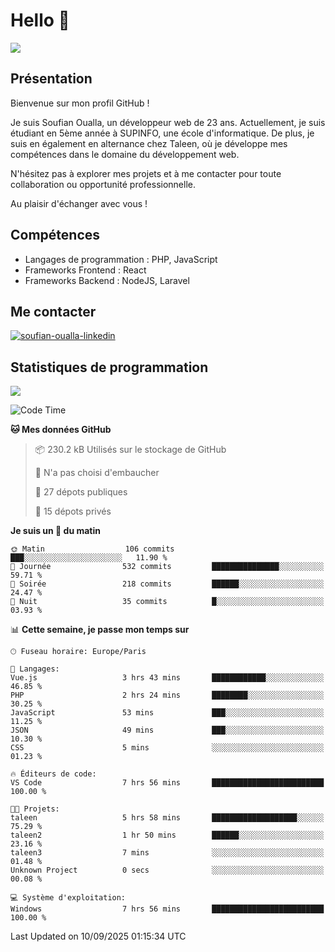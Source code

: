 # Hello 👋

![](https://komarev.com/ghpvc/?username=OSoufian&color=1a1b27)

## Présentation

Bienvenue sur mon profil GitHub !

Je suis Soufian Oualla, un développeur web de 23 ans. Actuellement, je suis étudiant en 5ème année à SUPINFO, une école d'informatique. De plus, je suis en également en alternance chez Taleen, où je développe mes compétences dans le domaine du développement web.

N'hésitez pas à explorer mes projets et à me contacter pour toute collaboration ou opportunité professionnelle.

Au plaisir d'échanger avec vous !

## Compétences

- Langages de programmation : PHP, JavaScript
- Frameworks Frontend : React
- Frameworks Backend : NodeJS, Laravel

## Me contacter

<p>
<a href="https://www.linkedin.com/in/soufian-oualla/" target="_blank"><img align="center" src="https://img.shields.io/badge/-LinkedIn-0077B5?style=for-the-badge&logo=Linkedin&logoColor=white" alt="soufian-oualla-linkedin"/></a>

## Statistiques de programmation

<a href="https://github-readme-stats.vercel.app/api/top-langs/?username=OSoufian&layout=compact">
  <img align="center" src="https://github-readme-stats.vercel.app/api/top-langs/?username=OSoufian&layout=compact"/>
</a>

<br />

<!--START_SECTION:waka-->
![Code Time](http://img.shields.io/badge/Code%20Time-558%20hrs%2023%20mins-blue)

**🐱 Mes données GitHub** 

> 📦 230.2 kB Utilisés sur le stockage de GitHub 
 > 
> 🚫 N'a pas choisi d'embaucher
 > 
> 📜 27 dépots publiques 
 > 
> 🔑 15 dépots privés 
 > 
**Je suis un 🐤 du matin** 

```text
🌞 Matin                  106 commits         ███░░░░░░░░░░░░░░░░░░░░░░   11.90 % 
🌆 Journée                532 commits         ███████████████░░░░░░░░░░   59.71 % 
🌃 Soirée                 218 commits         ██████░░░░░░░░░░░░░░░░░░░   24.47 % 
🌙 Nuit                   35 commits          █░░░░░░░░░░░░░░░░░░░░░░░░   03.93 % 
```


📊 **Cette semaine, je passe mon temps sur** 

```text
🕑︎ Fuseau horaire: Europe/Paris

💬 Langages: 
Vue.js                   3 hrs 43 mins       ████████████░░░░░░░░░░░░░   46.85 % 
PHP                      2 hrs 24 mins       ████████░░░░░░░░░░░░░░░░░   30.25 % 
JavaScript               53 mins             ███░░░░░░░░░░░░░░░░░░░░░░   11.25 % 
JSON                     49 mins             ███░░░░░░░░░░░░░░░░░░░░░░   10.30 % 
CSS                      5 mins              ░░░░░░░░░░░░░░░░░░░░░░░░░   01.23 % 

🔥 Éditeurs de code: 
VS Code                  7 hrs 56 mins       █████████████████████████   100.00 % 

🐱‍💻 Projets: 
taleen                   5 hrs 58 mins       ███████████████████░░░░░░   75.29 % 
taleen2                  1 hr 50 mins        ██████░░░░░░░░░░░░░░░░░░░   23.16 % 
taleen3                  7 mins              ░░░░░░░░░░░░░░░░░░░░░░░░░   01.48 % 
Unknown Project          0 secs              ░░░░░░░░░░░░░░░░░░░░░░░░░   00.08 % 

💻 Système d'exploitation: 
Windows                  7 hrs 56 mins       █████████████████████████   100.00 % 
```


 Last Updated on 10/09/2025 01:15:34 UTC
<!--END_SECTION:waka-->
